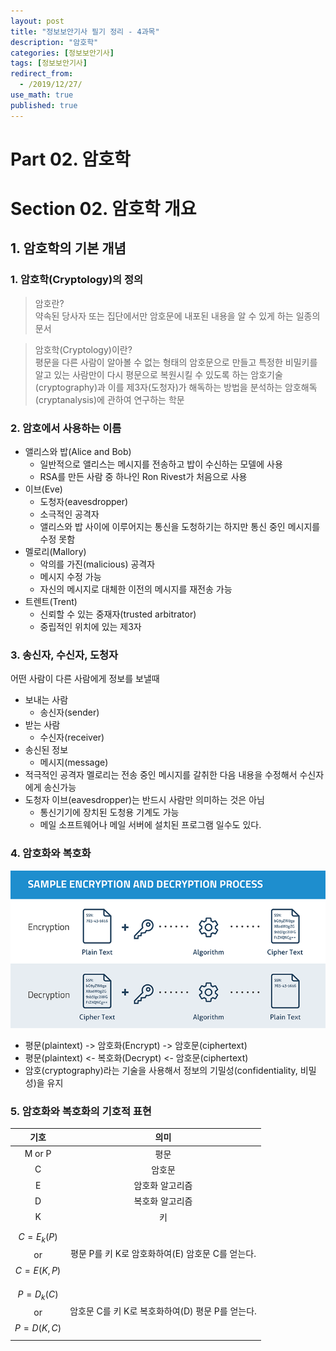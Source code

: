 ```yaml
---
layout: post
title: "정보보안기사 필기 정리 - 4과목"
description: "암호학"
categories: [정보보안기사]
tags: [정보보안기사]
redirect_from:
  - /2019/12/27/
use_math: true
published: true
---
```


# Part 02. 암호학

# Section 02. 암호학 개요

## 1. 암호학의 기본 개념

### 1. 암호학(Cryptology)의 정의

> 암호란?<br>
> 약속된 당사자 또는 집단에서만 암호문에 내포된 내용을 알 수 있게 하는 일종의 문서

> 암호학(Cryptology)이란?<br>
> 평문을 다른 사람이 알아볼 수 없는 형태의 암호문으로 만들고
> 특정한 비밀키를 알고 있는 사람만이 다시 평문으로 복원시킬 수 있도록 하는 암호기술(cryptography)과
> 이를 제3자(도청자)가 해독하는 방법을 분석하는 암호해독(cryptanalysis)에 관하여 연구하는 학문

### 2. 암호에서 사용하는 이름

- 앨리스와 밥(Alice and Bob)
  - 일반적으로 앨리스는 메시지를 전송하고 밥이 수신하는 모델에 사용
  - RSA를 만든 사람 중 하나인 Ron Rivest가 처음으로 사용
- 이브(Eve)
  - 도청자(eavesdropper)
  - 소극적인 공격자
  - 앨리스와 밥 사이에 이루어지는 통신을 도청하기는 하지만 통신 중인 메시지를 수정 못함
- 멜로리(Mallory)
  - 악의를 가진(malicious) 공격자
  - 메시지 수정 가능
  - 자신의 메시지로 대체한 이전의 메시지를 재전송 가능
- 트렌트(Trent)
  - 신뢰할 수 있는 중재자(trusted arbitrator)
  - 중립적인 위치에 있는 제3자

### 3. 송신자, 수신자, 도청자

어떤 사람이 다른 사람에게 정보를 보낼때

- 보내는 사람
  - 송신자(sender)
- 받는 사람
  - 수신자(receiver)
- 송신된 정보
  - 메시지(message)
- 적극적인 공격자 멜로리는 전송 중인 메시지를 갈취한 다음 내용을 수정해서 수신자에게 송신가능
- 도청자 이브(eavesdropper)는 반드시 사람만 의미하는 것은 아님
  - 통신기기에 장치된 도청용 기계도 가능
  - 메일 소프트웨어나 메일 서버에 설치된 프로그램 일수도 있다.

### 4. 암호화와 복호화

<img src="/assets/images/posts/2019-12-27-information-security-4/In_Page_Encryption_Decryption_Diagram_700.png">

- 평문(plaintext) -> 암호화(Encrypt) -> 암호문(ciphertext)
- 평문(plaintext) <- 복호화(Decrypt) <- 암호문(ciphertext)
- 암호(cryptography)라는 기술을 사용해서 정보의 기밀성(confidentiality, 비밀성)을 유지

### 5. 암호화와 복호화의 기호적 표현

|                 기호                  |                       의미                       |
| :-----------------------------------: | :----------------------------------------------: |
|                M or P                 |                       평문                       |
|                   C                   |                      암호문                      |
|                   E                   |                 암호화 알고리즘                  |
|                   D                   |                 복호화 알고리즘                  |
|                   K                   |                        키                        |
| $$ C = E_k(P) $$ or $$ C = E(K, P) $$ | 평문 P를 키 K로 암호화하여(E) 암호문 C를 얻는다. |
| $$ P = D_k(C) $$ or $$ P = D(K, C) $$ | 암호문 C를 키 K로 복호화하여(D) 평문 P를 얻는다. |
